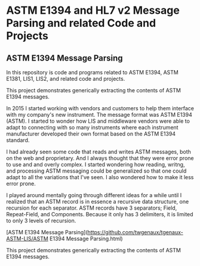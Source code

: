 # ASTM E1394 and HL7 v2 Message Parsing and related Code and Projects


## ASTM E1394 Message Parsing
In this repository is code and programs related to ASTM E1394, ASTM E1381, LIS1, LIS2, and related code and projects.

This project demonstrates generically extracting the contents of ASTM  E1394 messages. 

In 2015 I started working with vendors and customers to help them interface with my company's new instrument. The message format was ASTM E1394 (ASTM). I started to wonder how LIS and middleware vendors were able to adapt to connecting with so many instruments where each instrument manufacturer developed their own format based on the ASTM E1394 standard.

I had already seen some code that reads and writes ASTM messages, both on the web and proprietary. And I always thought that they were error prone to use and and overly complex. I started  wondering how reading, writng, and processing ASTM messaging could be generalized so that one could adapt to all the variations that I've seen. I also wondered how to make it less error prone.

I played around mentally going through different ideas for a while until I realized that an ASTM record is in essence a recursive data structure, one recursion for each separator. ASTM records have 3 separators; Field, Repeat-Field, and Components. Because it only has 3 delimiters, it is limited to only 3 levels of recursion.

[ASTM E1394 Message Parsing](https://github.com/twgenaux/tgenaux-ASTM-LIS/ASTM E1394 Message Parsing.html) 

This project demonstrates generically extracting the contents of ASTM  E1394 messages.

